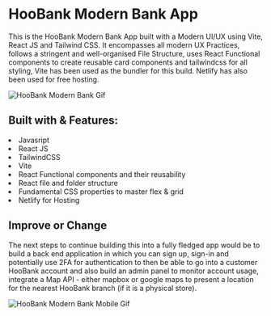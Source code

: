 <h1> HooBank Modern Bank App </h1>
<p> This is the HooBank Modern Bank App built with a Modern UI/UX using Vite, React JS and Tailwind CSS. It encompasses all modern UX Practices, follows a stringent and well-organised File Structure, uses React Functional components to create reusable card components and tailwindcss for all styling, Vite has been used as the bundler for this build. Netlify has also been used for free hosting. </p>

![HooBank Modern Bank Gif](https://github.com/CBelloxxi/bank_modern_app/blob/main/hoobankgiphy.gif)

<h2>Built with & Features:</h2>
<li>Javasript</li>
<li>React JS</li>
<li>TailwindCSS</li>
<li>Vite</li>
<li>React Functional components and their reusability</li>
<li>React file and folder structure</li>
<li>Fundamental CSS properties to master flex & grid</li>
<li>Netlify for Hosting</li>

<h2>Improve or Change</h2>
The next steps to continue building this into a fully fledged app would be to build a back end application in which you can sign up, sign-in and potentially use 2FA for authentication to then be able to go into a customer HooBank account and also build an admin panel to monitor account usage, integrate a Map API - either mapbox or google maps to present a location for the nearest HooBank branch (if it is a physical store).
<br/>

![HooBank Modern Bank Mobile Gif](https://github.com/CBelloxxi/bank_modern_app/blob/main/hoobankmobilegiphy.gif)
